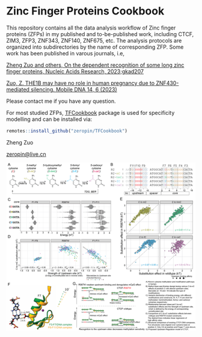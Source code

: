 # Zinc Finger Proteins Cookbook

This repository contains all the data analysis workflow of Zinc finger proteins (ZFPs) in my published and to-be-published work, including CTCF, ZIM3, ZFP3, ZNF343, ZNF140, ZNF675, etc. The analysis protocols are organized into subdirectories by the name of corresponding ZFP. Some work has been published in varous journals, i.e,

[Zheng Zuo and others, On the dependent recognition of some long zinc finger proteins, Nucleic Acids Research, 2023;gkad207](https://academic.oup.com/nar/advance-article/doi/10.1093/nar/gkad207/7084599?searchresult=1)

[Zuo, Z. THE1B may have no role in human pregnancy due to ZNF430-mediated silencing. Mobile DNA 14, 6 (2023)](https://mobilednajournal.biomedcentral.com/articles/10.1186/s13100-023-00294-6)

Please contact me if you have any question.

For most studied ZFPs, [TFCookbook](https://github.com/zeropin/TFCookbook) package is used for specificity modelling and can be installed via:

```r
remotes::install_github("zeropin/TFCookbook")
```

Zheng Zuo

zeropin@live.cn

<img src="https://github.com/zeropin/ZFPCookbook/blob/master/CTCF/images/Figure%204.png" style="zoom:60%;" />
